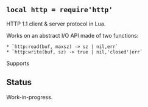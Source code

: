 
## `local http = require'http'`

HTTP 1.1 client & server protocol in Lua.

Works on an abstract I/O API made of two functions:

	* `http:read(buf, maxsz) -> sz | nil,err`
	* `http:write(buf, sz) -> true | nil,'closed'|err`

Supports

## Status

<warn>Work-in-progress.<warn>
